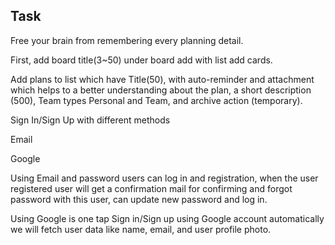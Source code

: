 ## Task

Free your brain from remembering every planning detail.

First, add board title(3~50) under board add with list add cards.

Add plans to list which have Title(50), with auto-reminder and attachment which helps to a better understanding about the plan, a short description (500), Team types Personal and Team, and archive action (temporary).

Sign In/Sign Up with different methods

  Email
  
  Google
  
Using Email and password users can log in and registration, when the user registered user will get a confirmation mail for confirming and forgot password with this user, can update new password and log in.

Using Google is one tap Sign in/Sign up using Google account automatically we will fetch user data like name, email, and user profile photo.
